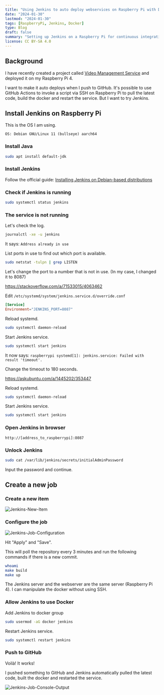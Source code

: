 ```yaml
---
title: "Using Jenkins to auto deploy webservices on Raspberry Pi with Docker"
date: "2024-01-30"
lastmod: "2024-01-30"
tags: [RaspberryPi, Jenkins, Docker]
type: Blog
draft: false
summary: "Setting up Jenkins on a Raspberry Pi for continuous integration and deployment, automating the build and deployment process for web applications with practical configuration examples."
license: CC BY-SA 4.0
---
```

## Background

I have recently created a project called [Video Management Service](https://github.com/HackingGate/video-management-service) and deployed it on my Raspberry Pi 4.

I want to make it auto deploys when I push to GitHub. It's possible to use GitHub Actions to invoke a script via SSH on Raspberry Pi to pull the latest code, build the docker and restart the service. But I want to try Jenkins.

## Install Jenkins on Raspberry Pi

This is the OS I am using.

```
OS: Debian GNU/Linux 11 (bullseye) aarch64
```

### Install Java

```sh
sudo apt install default-jdk
```

### Install Jenkins

Follow the official guide: [Installing Jenkins on Debian-based distributions](https://www.jenkins.io/doc/book/installing/#debianubuntu)

### Check if Jenkins is running

```sh
sudo systemctl status jenkins
```

### The service is not running

Let's check the log.

```sh
journalctl -xe -u jenkins
```

It says: `Address already in use`

List ports in use to find out which port is available.

```sh
sudo netstat -tulpn | grep LISTEN
```

Let's change the port to a number that is not in use. (In my case, I changed it to 8087)

https://stackoverflow.com/a/71533015/4063462

Edit `/etc/systemd/system/jenkins.service.d/override.conf`

```/etc/systemd/system/jenkins.service.d/override.conf
[Service]
Environment="JENKINS_PORT=8087"
```

Reload systemd.

```sh
sudo systemctl daemon-reload
```

Start Jenkins service.

```sh
sudo systemctl start jenkins
```

It now says: `raspberrypi systemd[1]: jenkins.service: Failed with result 'timeout'.`

Change the timeout to 180 seconds.

https://askubuntu.com/a/1445202/353447

Reload systemd.

```sh
sudo systemctl daemon-reload
```

Start Jenkins service.

```sh
sudo systemctl start jenkins
```

### Open Jenkins in browser

```url
http://[address_to_raspberrypi]:8087
```

### Unlock Jenkins

```sh
sudo cat /var/lib/jenkins/secrets/initialAdminPassword
```

Input the password and continue.

## Create a new job

### Create a new item

![Jenkins-New-Item](/static/images/Jenkins-New-Item.webp)

### Configure the job

![Jenkins-Job-Configuration](/static/images/Jenkins-Job-Configuration.webp)

Hit "Apply" and "Save".

This will poll the repository every 3 minutes and run the following commands if there is a new commit.

```sh
whoami
make build 
make up
```

The Jenkins server and the webserver are the same server (Raspberry Pi 4). I can manipulate the docker without using SSH.

### Allow Jenkins to use Docker

Add Jenkins to docker group

```sh
sudo usermod -aG docker jenkins
```

Restart Jenkins service.

```sh
sudo systemctl restart jenkins
```

### Push to GitHub

Voilà! It works!

I pushed something to GitHub and Jenkins automatically pulled the latest code, built the docker and restarted the service.

![Jenkins-Job-Console-Output](/static/images/Jenkins-Job-Console-Output.webp)
